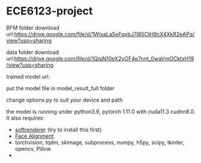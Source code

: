 # ECE6123-project

BFM folder download url:https://drive.google.com/file/d/1WisaLaSeFqxbJ7l85CtH9cX4XkR2eAPq/view?usp=sharing

data folder download url:https://drive.google.com/file/d/1QqjN10eX2yOF4e7nnt_0waVmOCktxH19/view?usp=sharing

trained model url:

put the model file in model_result_full folder

change options.py to suit your device and path

the model is running under python3.9, pytorch 1.11.0  with cuda11.3 cudnn8.0. 
It also requires:
* [softrenderer](https://github.com/ShichenLiu/SoftRas) (try to install this first)
* [Face Alignment](https://github.com/1adrianb/face-alignment)
* torchvision, tqdm, skimage, subprocess, numpy, h5py, scipy, tkinter, opencv, Pillow
* 
